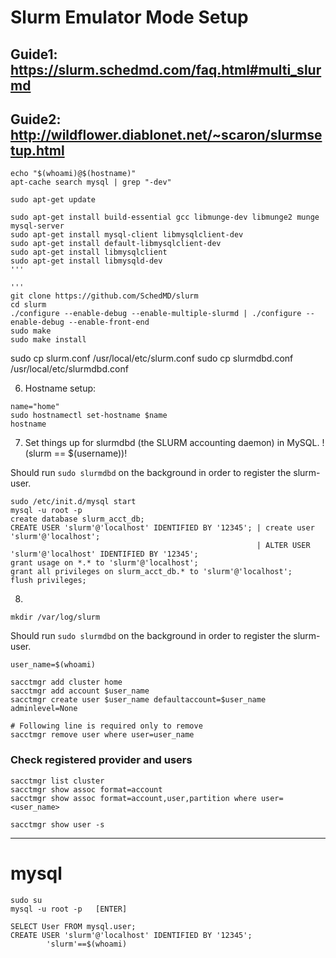 # Slurm Emulator Mode Setup

## Guide1: https://slurm.schedmd.com/faq.html#multi_slurmd
## Guide2: http://wildflower.diablonet.net/~scaron/slurmsetup.html

```
echo "$(whoami)@$(hostname)"
apt-cache search mysql | grep "-dev"
```

```
sudo apt-get update

sudo apt-get install build-essential gcc libmunge-dev libmunge2 munge mysql-server
sudo apt-get install mysql-client libmysqlclient-dev
sudo apt-get install default-libmysqlclient-dev
sudo apt-get install libmysqlclient
sudo apt-get install libmysqld-dev
'''

'''
git clone https://github.com/SchedMD/slurm
cd slurm
./configure --enable-debug --enable-multiple-slurmd | ./configure --enable-debug --enable-front-end
sudo make
sudo make install
```

sudo cp slurm.conf /usr/local/etc/slurm.conf
sudo cp slurmdbd.conf /usr/local/etc/slurmdbd.conf

6. Hostname setup:

```
name="home"
sudo hostnamectl set-hostname $name
hostname
```

7. Set things up for slurmdbd (the SLURM accounting daemon) in MySQL. !(slurm == $(username))!

Should run `sudo slurmdbd` on the background in order to register the slurm-user.

```
sudo /etc/init.d/mysql start
mysql -u root -p
create database slurm_acct_db;
CREATE USER 'slurm'@'localhost' IDENTIFIED BY '12345'; | create user 'slurm'@'localhost';
                                                       | ALTER USER 'slurm'@'localhost' IDENTIFIED BY '12345';
grant usage on *.* to 'slurm'@'localhost';
grant all privileges on slurm_acct_db.* to 'slurm'@'localhost';
flush privileges;
```

8.

```
mkdir /var/log/slurm
```

Should run `sudo slurmdbd` on the background in order to register the slurm-user.

```
user_name=$(whoami)

sacctmgr add cluster home
sacctmgr add account $user_name
sacctmgr create user $user_name defaultaccount=$user_name adminlevel=None

# Following line is required only to remove
sacctmgr remove user where user=user_name
```

### Check registered provider and users

```
sacctmgr list cluster
sacctmgr show assoc format=account
sacctmgr show assoc format=account,user,partition where user=<user_name>

sacctmgr show user -s
```

-----------

# mysql

```
sudo su
mysql -u root -p   [ENTER]

SELECT User FROM mysql.user;
CREATE USER 'slurm'@'localhost' IDENTIFIED BY '12345';
        'slurm'==$(whoami)
```
